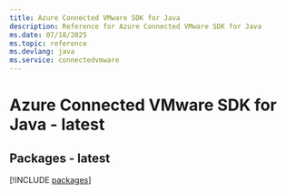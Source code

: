 ```yaml
---
title: Azure Connected VMware SDK for Java
description: Reference for Azure Connected VMware SDK for Java
ms.date: 07/18/2025
ms.topic: reference
ms.devlang: java
ms.service: connectedvmware
---
```

# Azure Connected VMware SDK for Java - latest
## Packages - latest
[!INCLUDE [packages](connected-vmware-index.md)]